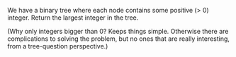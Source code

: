 We have a binary tree where each node contains some positive (> 0) integer.
Return the largest integer in the tree.

(Why only integers bigger than 0? Keeps things simple. Otherwise there are complications to solving the problem, but no ones that are really interesting, from a tree-question perspective.)
